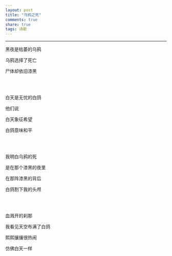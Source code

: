 ```yaml
---
layout: post
title: "乌鸦之死" 
comments: true
share: true
tags: 诗歌
---
```



----------


黑夜是枯萎的乌鸦

乌鸦选择了死亡

尸体却依旧漆黑

<br>
<br>

白天是无忧的白鸽

他们说

白天象征希望

白鸽意味和平

<br>
<br>

我明白乌鸦的死

是在那个漆黑的夜里

在那阵漆黑的背后

白鸽割下我的头颅

<br>
<br>

血溅开的刹那

我看见天空布满了白鸽

熙熙攘攘很热闹

仿佛白天一样



